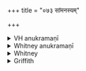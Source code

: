 +++
title = "०७३ सांमनस्यम्"

+++

<details><summary>VH anukramaṇī</summary>

सांमनस्यम्।  
१-३ अथर्वा। सांमनस्यम्, वरुणसोमाग्निबृहस्पतिवसवः, ३ वास्तोष्पतिः, १,३ भुरिक्, २ त्रिष्टुप्।
</details>

<details><summary>Whitney anukramaṇī</summary>

[Atharvan.—sāmmanasyam. mantroktanānādevatyam. trāiṣṭubham: 1, 3. bhurij.]
</details>



<details><summary>Whitney</summary>

### Comment
Found also in Pāipp. xix. (with the verse-order 1, 3, 2). This hymn with iii. 12, vi. 93, xii. 1, is reckoned by Kāuś. to the vāstoṣpatyāni (8. 23) or the vāstu gaṇa; and it and the following hymn, with others (12. 5), to the sāmmanasyāni; also, by the schol. (note to 19. 1), to the puṣṭika mantras; and vs. 3 ⌊so comm.: not vii. 60. 7⌋ by itself (23. 6) in the ceremony of entering a new house.


### Translations
Translated: Griffith, i. 284; Bloomfield, 135, 494.
</details>

<details><summary>Griffith</summary>

A King's charm to conciliate his discontented kinsmen
</details>
